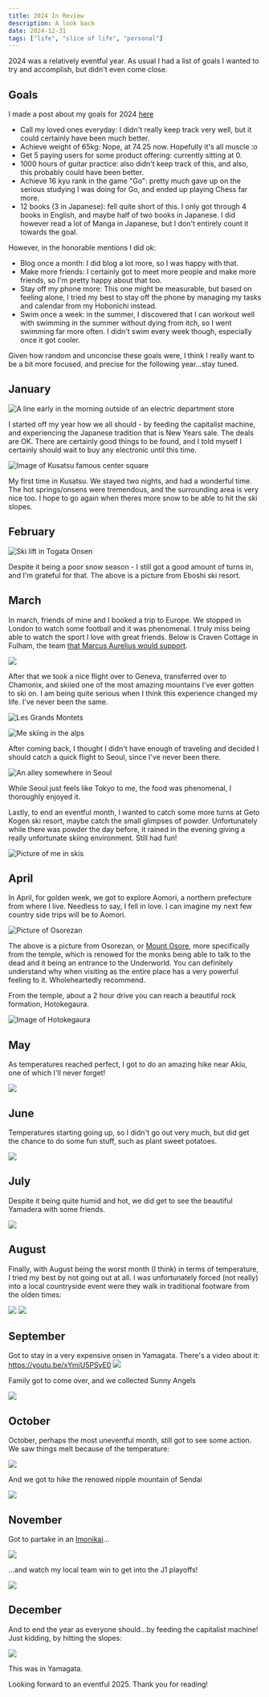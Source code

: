 ```yaml
---
title: 2024 In Review
description: A look back
date: 2024-12-31
tags: ["life", "slice of life", "personal"]
---
```


2024 was a relatively eventful year. As usual I had a list of goals I wanted to try and accomplish, but
didn't even come close. 

## Goals

I made a post about my goals for 2024 [here](./my-goals-for-2024)

- Call my loved ones everyday: I didn't really keep track very well, but it could certainly have been much better.
- Achieve weight of 65kg: Nope, at 74.25 now. Hopefully it's all muscle :o
- Get 5 paying users for some product offering: currently sitting at 0.
- 1000 hours of guitar practice: also didn't keep track of this, and also, this probably could have been better.
- Achieve 16 kyu rank in the game "Go": pretty much gave up on the serious studying I was doing for Go, and ended up playing Chess far more.
- 12 books (3 in Japanese): fell quite short of this. I only got through 4 books in English, and maybe half of two books in Japanese. I did however read a lot of Manga in Japanese, but I don't entirely count it towards the goal.

However, in the honorable mentions I did ok:
- Blog once a month: I did blog a lot more, so I was happy with that.
- Make more friends: I certainly got to meet more people and make more friends, so I'm pretty happy about that too.
- Stay off my phone more: This one might be measurable, but based on feeling alone, I tried my best to stay off the phone by managing my tasks and calendar from my Hobonichi instead.
- Swim once a week: in the summer, I discovered that I can workout well with swimming in the summer without dying from itch, so I went swimming far more often. I didn't swim every week though, especially once it got cooler.

Given how random and unconcise these goals were, I think I really want to be a bit more focused, and precise for the following year...stay tuned.

## January

![A line early in the morning outside of an electric department store](./january-1.jpg)

I started off my year how we all should - by feeding the capitalist machine, and experiencing the Japanese tradition that
is New Years sale. The deals are OK. There are certainly good things to be found, and I told myself I certainly should wait to buy any
electronic until this time.

![Image of Kusatsu famous center square](jan-kusatsu.jpg)

My first time in Kusatsu. We stayed two nights, and had a wonderful time. The hot springs/onsens were tremendous,
and the surrounding area is very nice too. I hope to go again when theres more snow to be able to hit the ski slopes.

## February

![Ski lift in Togata Onsen](./feb-eboshi.jpg)

Despite it being a poor snow season - I still got a good amount of turns in, and I'm grateful for that. The above
is a picture from Eboshi ski resort.

## March

In march, friends of mine and I booked a trip to Europe. We stopped in London to watch some football
and it was phenomenal. I truly miss being able to watch the sport I love with great friends. Below is 
Craven Cottage in Fulham, the team [that Marcus Aurelius would support](https://www.youtube.com/watch?v=U0PfseIqJ98).

![](./march-craven-cottage.jpg)

After that we took a nice flight over to Geneva, transferred over to Chamonix, and skiied one of the
most amazing mountains I've ever gotten to ski on. I am being quite serious when I think this experience
changed my life. I've never been the same.

![Les Grands Montets](./march-alps.jpg)

![Me skiing in the alps](./march-alps-me.jpg)

After coming back, I thought I didn't have enough of traveling and decided I should catch a quick flight to Seoul,
since I've never been there.

![An alley somewhere in Seoul](./march-korea.jpg)

While Seoul just feels like Tokyo to me, the food was phenomenal, I thoroughly enjoyed it.

Lastly, to end an eventful month, I wanted to catch some more turns at Geto Kogen ski resort, maybe catch the small 
glimpses of powder. Unfortunately while there was powder the day before, it rained in the evening
giving a really unfortunate skiing environment. Still had fun!

![Picture of me in skis](./march-geto.jpg)

## April

In April, for golden week, we got to explore Aomori, a northern prefecture from where I live. Needless to say, I fell in love.
I can imagine my next few country side trips will be to Aomori.

![Picture of Osorezan](./april-osorezan.jpg)

The above is a picture from Osorezan, or [Mount Osore](https://en.wikipedia.org/wiki/Mount_Osore), more specifically
from the temple, which is renowed for the monks being able to talk to the dead and it being an entrance to the Underworld.
You can definitely understand why when visiting as the entire place has a very powerful feeling to it. Wholeheartedly recommend.

From the temple, about a 2 hour drive you can reach a beautiful rock formation, Hotokegaura.

![Image of Hotokegaura](./april-hotokegaura.jpg)

## May

As temperatures reached perfect, I got to do an amazing hike near Akiu, one of which I'll never forget!

![](./may-mountains.jpg)

## June

Temperatures starting going up, so I didn't go out very much, but did get the chance to do some fun stuff,
such as plant sweet potatoes.

![](./june-planting.jpg)

## July

Despite it being quite humid and hot, we did get to see the beautiful Yamadera with some friends.

![](./july-yamadera.jpg)

## August

Finally, with August being the worst month (I think) in terms of temperature, I tried my best
by not going out at all. I was unfortunately forced (not really) into a local countryside event
were they walk in traditional footware from the olden times:

![](./august-walking.jpg)
![](./august-walking-2.jpg)

## September

Got to stay in a very expensive onsen in Yamagata. There's a video about it: https://youtu.be/xYmiU5PSyE0
![](./sep-onsen.jpg)

Family got to come over, and we collected Sunny Angels

![](./sep-family.jpg)

## October

October, perhaps the most uneventful month, still got to see some action. We saw things melt because
of the temperature:

![](./oct-melting.jpg)

And we got to hike the renowed nipple mountain of Sendai

![](./oct-nipple-mountain.jpg)

## November

Got to partake in an [Imonikai](https://en.wikipedia.org/wiki/Imoni)...

![](./nov-imoni.jpg)

...and watch my local team win to get into the J1 playoffs!

![](./nov-vegalta.jpg)

## December

And to end the year as everyone should...by feeding the capitalist machine! Just kidding, by hitting the
slopes:

![](./dec-ski.jpg)

This was in Yamagata.

Looking forward to an eventful 2025. Thank you for reading!